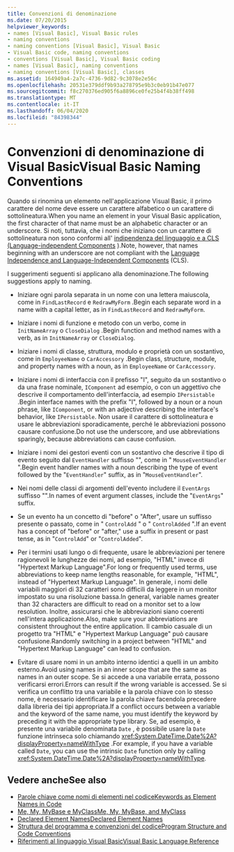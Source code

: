 ```yaml
---
title: Convenzioni di denominazione
ms.date: 07/20/2015
helpviewer_keywords:
- names [Visual Basic], Visual Basic rules
- naming conventions
- naming conventions [Visual Basic], Visual Basic
- Visual Basic code, naming conventions
- conventions [Visual Basic], Visual Basic coding
- names [Visual Basic], naming conventions
- naming conventions [Visual Basic], classes
ms.assetid: 164949a4-2a7c-4736-9d82-9c3078e2e56c
ms.openlocfilehash: 20531e379ddf9b93a278795e9b3c0eb91b47e077
ms.sourcegitcommit: f8c270376ed905f6a8896ce0fe25b4f4b38ff498
ms.translationtype: MT
ms.contentlocale: it-IT
ms.lasthandoff: 06/04/2020
ms.locfileid: "84398344"
---
```

# <a name="visual-basic-naming-conventions"></a><span data-ttu-id="9e462-102">Convenzioni di denominazione di Visual Basic</span><span class="sxs-lookup"><span data-stu-id="9e462-102">Visual Basic Naming Conventions</span></span>
<span data-ttu-id="9e462-103">Quando si rinomina un elemento nell'applicazione Visual Basic, il primo carattere del nome deve essere un carattere alfabetico o un carattere di sottolineatura.</span><span class="sxs-lookup"><span data-stu-id="9e462-103">When you name an element in your Visual Basic application, the first character of that name must be an alphabetic character or an underscore.</span></span> <span data-ttu-id="9e462-104">Si noti, tuttavia, che i nomi che iniziano con un carattere di sottolineatura non sono conformi all' [indipendenza del linguaggio e a CLS (Language-independent Components](../../../standard/language-independence-and-language-independent-components.md) ).</span><span class="sxs-lookup"><span data-stu-id="9e462-104">Note, however, that names beginning with an underscore are not compliant with the [Language Independence and Language-Independent Components](../../../standard/language-independence-and-language-independent-components.md) (CLS).</span></span>  
  
 <span data-ttu-id="9e462-105">I suggerimenti seguenti si applicano alla denominazione.</span><span class="sxs-lookup"><span data-stu-id="9e462-105">The following suggestions apply to naming.</span></span>  
  
- <span data-ttu-id="9e462-106">Iniziare ogni parola separata in un nome con una lettera maiuscola, come in `FindLastRecord` e `RedrawMyForm` .</span><span class="sxs-lookup"><span data-stu-id="9e462-106">Begin each separate word in a name with a capital letter, as in `FindLastRecord` and `RedrawMyForm`.</span></span>  
  
- <span data-ttu-id="9e462-107">Iniziare i nomi di funzione e metodo con un verbo, come in `InitNameArray` o `CloseDialog` .</span><span class="sxs-lookup"><span data-stu-id="9e462-107">Begin function and method names with a verb, as in `InitNameArray` or `CloseDialog`.</span></span>  
  
- <span data-ttu-id="9e462-108">Iniziare i nomi di classe, struttura, modulo e proprietà con un sostantivo, come in `EmployeeName` o `CarAccessory` .</span><span class="sxs-lookup"><span data-stu-id="9e462-108">Begin class, structure, module, and property names with a noun, as in `EmployeeName` or `CarAccessory`.</span></span>  
  
- <span data-ttu-id="9e462-109">Iniziare i nomi di interfaccia con il prefisso "I", seguito da un sostantivo o da una frase nominale, `IComponent` ad esempio, o con un aggettivo che descrive il comportamento dell'interfaccia, ad esempio `IPersistable` .</span><span class="sxs-lookup"><span data-stu-id="9e462-109">Begin interface names with the prefix "I", followed by a noun or a noun phrase, like `IComponent`, or with an adjective describing the interface's behavior, like `IPersistable`.</span></span> <span data-ttu-id="9e462-110">Non usare il carattere di sottolineatura e usare le abbreviazioni sporadicamente, perché le abbreviazioni possono causare confusione.</span><span class="sxs-lookup"><span data-stu-id="9e462-110">Do not use the underscore, and use abbreviations sparingly, because abbreviations can cause confusion.</span></span>  
  
- <span data-ttu-id="9e462-111">Iniziare i nomi dei gestori eventi con un sostantivo che descrive il tipo di evento seguito dal `EventHandler` suffisso "", come in " `MouseEventHandler` ".</span><span class="sxs-lookup"><span data-stu-id="9e462-111">Begin event handler names with a noun describing the type of event followed by the "`EventHandler`" suffix, as in "`MouseEventHandler`".</span></span>  
  
- <span data-ttu-id="9e462-112">Nei nomi delle classi di argomenti dell'evento includere il `EventArgs` suffisso "".</span><span class="sxs-lookup"><span data-stu-id="9e462-112">In names of event argument classes, include the "`EventArgs`" suffix.</span></span>  
  
- <span data-ttu-id="9e462-113">Se un evento ha un concetto di "before" o "After", usare un suffisso presente o passato, come in " `ControlAdd` " o " `ControlAdded` ".</span><span class="sxs-lookup"><span data-stu-id="9e462-113">If an event has a concept of "before" or "after," use a suffix in present or past tense, as in "`ControlAdd`" or "`ControlAdded`".</span></span>  
  
- <span data-ttu-id="9e462-114">Per i termini usati lungo o di frequente, usare le abbreviazioni per tenere ragionevoli le lunghezze dei nomi, ad esempio, "HTML" invece di "Hypertext Markup Language".</span><span class="sxs-lookup"><span data-stu-id="9e462-114">For long or frequently used terms, use abbreviations to keep name lengths reasonable, for example, "HTML", instead of "Hypertext Markup Language".</span></span> <span data-ttu-id="9e462-115">In generale, i nomi delle variabili maggiori di 32 caratteri sono difficili da leggere in un monitor impostato su una risoluzione bassa.</span><span class="sxs-lookup"><span data-stu-id="9e462-115">In general, variable names greater than 32 characters are difficult to read on a monitor set to a low resolution.</span></span> <span data-ttu-id="9e462-116">Inoltre, assicurarsi che le abbreviazioni siano coerenti nell'intera applicazione.</span><span class="sxs-lookup"><span data-stu-id="9e462-116">Also, make sure your abbreviations are consistent throughout the entire application.</span></span> <span data-ttu-id="9e462-117">Il cambio casuale di un progetto tra "HTML" e "Hypertext Markup Language" può causare confusione.</span><span class="sxs-lookup"><span data-stu-id="9e462-117">Randomly switching in a project between "HTML" and "Hypertext Markup Language" can lead to confusion.</span></span>  
  
- <span data-ttu-id="9e462-118">Evitare di usare nomi in un ambito interno identici a quelli in un ambito esterno.</span><span class="sxs-lookup"><span data-stu-id="9e462-118">Avoid using names in an inner scope that are the same as names in an outer scope.</span></span> <span data-ttu-id="9e462-119">Se si accede a una variabile errata, possono verificarsi errori.</span><span class="sxs-lookup"><span data-stu-id="9e462-119">Errors can result if the wrong variable is accessed.</span></span> <span data-ttu-id="9e462-120">Se si verifica un conflitto tra una variabile e la parola chiave con lo stesso nome, è necessario identificare la parola chiave facendola precedere dalla libreria dei tipi appropriata.</span><span class="sxs-lookup"><span data-stu-id="9e462-120">If a conflict occurs between a variable and the keyword of the same name, you must identify the keyword by preceding it with the appropriate type library.</span></span> <span data-ttu-id="9e462-121">Se, ad esempio, è presente una variabile denominata `Date` , è possibile usare la `Date` funzione intrinseca solo chiamando <xref:System.DateTime.Date%2A?displayProperty=nameWithType> .</span><span class="sxs-lookup"><span data-stu-id="9e462-121">For example, if you have a variable called `Date`, you can use the intrinsic `Date` function only by calling <xref:System.DateTime.Date%2A?displayProperty=nameWithType>.</span></span>  
  
## <a name="see-also"></a><span data-ttu-id="9e462-122">Vedere anche</span><span class="sxs-lookup"><span data-stu-id="9e462-122">See also</span></span>

- [<span data-ttu-id="9e462-123">Parole chiave come nomi di elementi nel codice</span><span class="sxs-lookup"><span data-stu-id="9e462-123">Keywords as Element Names in Code</span></span>](keywords-as-element-names-in-code.md)
- [<span data-ttu-id="9e462-124">Me, My, MyBase e MyClass</span><span class="sxs-lookup"><span data-stu-id="9e462-124">Me, My, MyBase, and MyClass</span></span>](me-my-mybase-and-myclass.md)
- [<span data-ttu-id="9e462-125">Declared Element Names</span><span class="sxs-lookup"><span data-stu-id="9e462-125">Declared Element Names</span></span>](../language-features/declared-elements/declared-element-names.md)
- [<span data-ttu-id="9e462-126">Struttura del programma e convenzioni del codice</span><span class="sxs-lookup"><span data-stu-id="9e462-126">Program Structure and Code Conventions</span></span>](program-structure-and-code-conventions.md)
- [<span data-ttu-id="9e462-127">Riferimenti al linguaggio Visual Basic</span><span class="sxs-lookup"><span data-stu-id="9e462-127">Visual Basic Language Reference</span></span>](../../language-reference/index.md)
